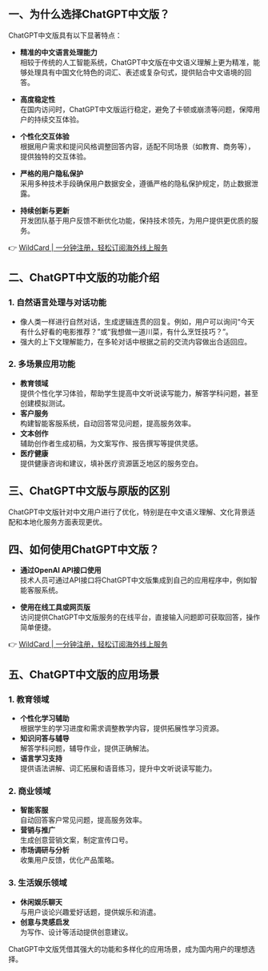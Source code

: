 ## 一、为什么选择ChatGPT中文版？

ChatGPT中文版具有以下显著特点：

- **精准的中文语言处理能力**  
  相较于传统的人工智能系统，ChatGPT中文版在中文语义理解上更为精准，能够处理具有中国文化特色的词汇、表述或复杂句式，提供贴合中文语境的回答。

- **高度稳定性**  
  在国内访问时，ChatGPT中文版运行稳定，避免了卡顿或崩溃等问题，保障用户的持续交互体验。

- **个性化交互体验**  
  根据用户需求和提问风格调整回答内容，适配不同场景（如教育、商务等），提供独特的交互体验。

- **严格的用户隐私保护**  
  采用多种技术手段确保用户数据安全，遵循严格的隐私保护规定，防止数据泄露。

- **持续创新与更新**  
  开发团队基于用户反馈不断优化功能，保持技术领先，为用户提供更优质的服务。

👉 [WildCard | 一分钟注册，轻松订阅海外线上服务](https://bit.ly/bewildcard)

## 二、ChatGPT中文版的功能介绍

### 1. 自然语言处理与对话功能
- 像人类一样进行自然对话，生成逻辑连贯的回复。例如，用户可以询问“今天有什么好看的电影推荐？”或“我想做一道川菜，有什么烹饪技巧？”。
- 强大的上下文理解能力，在多轮对话中根据之前的交流内容做出合适回应。

### 2. 多场景应用功能
- **教育领域**  
  提供个性化学习体验，帮助学生提高中文听说读写能力，解答学科问题，甚至创建模拟测试。
- **客户服务**  
  构建智能客服系统，自动回答常见问题，提高服务效率。
- **文本创作**  
  辅助创作者生成初稿，为文案写作、报告撰写等提供灵感。
- **医疗健康**  
  提供健康咨询和建议，填补医疗资源匮乏地区的服务空白。

## 三、ChatGPT中文版与原版的区别

ChatGPT中文版针对中文用户进行了优化，特别是在中文语义理解、文化背景适配和本地化服务方面表现更优。

## 四、如何使用ChatGPT中文版？

- **通过OpenAI API接口使用**  
  技术人员可通过API接口将ChatGPT中文版集成到自己的应用程序中，例如智能客服系统。

- **使用在线工具或网页版**  
  访问提供ChatGPT中文版服务的在线平台，直接输入问题即可获取回答，操作简单便捷。

👉 [WildCard | 一分钟注册，轻松订阅海外线上服务](https://bit.ly/bewildcard)

## 五、ChatGPT中文版的应用场景

### 1. 教育领域
- **个性化学习辅助**  
  根据学生的学习进度和需求调整教学内容，提供拓展性学习资源。
- **知识问答与辅导**  
  解答学科问题，辅导作业，提供正确解法。
- **语言学习支持**  
  提供语法讲解、词汇拓展和语音练习，提升中文听说读写能力。

### 2. 商业领域
- **智能客服**  
  自动回答客户常见问题，提高服务效率。
- **营销与推广**  
  生成创意营销文案，制定宣传口号。
- **市场调研与分析**  
  收集用户反馈，优化产品策略。

### 3. 生活娱乐领域
- **休闲娱乐聊天**  
  与用户谈论兴趣爱好话题，提供娱乐和消遣。
- **创意与灵感启发**  
  为写作、设计等活动提供创意建议。

ChatGPT中文版凭借其强大的功能和多样化的应用场景，成为国内用户的理想选择。